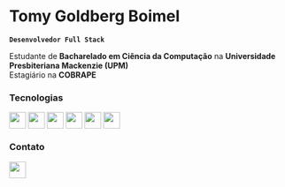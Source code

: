 <h1>Tomy Goldberg Boimel</h1>

  **`Desenvolvedor Full Stack`** <br>
  
  Estudante de **Bacharelado em Ciência da Computação** na **Universidade Presbiteriana Mackenzie (UPM)**<br>
  Estagiário na **COBRAPE**<br>

<h3>Tecnologias</h3>

 <img align="center" height="30" width="30" src="https://cdn.jsdelivr.net/gh/devicons/devicon@latest/icons/csharp/csharp-original.svg" /> <img align="center" height="30" width="30" src="https://cdn.jsdelivr.net/gh/devicons/devicon@latest/icons/python/python-original.svg" /> <img align="center" height="30" width="30" src="https://cdn.jsdelivr.net/gh/devicons/devicon@latest/icons/java/java-original.svg" /> <img align="center" height="30" width="30" src="https://cdn.jsdelivr.net/gh/devicons/devicon@latest/icons/typescript/typescript-original.svg" /> <img align="center" height="30" width="30" src="https://cdn.jsdelivr.net/gh/devicons/devicon@latest/icons/javascript/javascript-original.svg" /> <img align="center" height="30" width="30" src="https://cdn.jsdelivr.net/gh/devicons/devicon@latest/icons/vuejs/vuejs-original.svg" />
 
<h3>Contato</h3>

  <a href="https://www.linkedin.com/in/tomyboimel" target="_blank"><img align="center" height="30" width="30" src="https://cdn.jsdelivr.net/gh/devicons/devicon@latest/icons/linkedin/linkedin-original.svg" />
